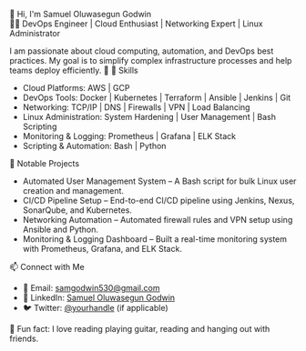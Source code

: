  👋 Hi, I'm Samuel Oluwasegun Godwin  
👨‍💻 DevOps Engineer | Cloud Enthusiast | Networking Expert | Linux Administrator

I am passionate about cloud computing, automation, and DevOps best practices. My goal is to simplify complex infrastructure processes and help teams deploy efficiently. 🚀   🔧 Skills  
- Cloud Platforms: AWS | GCP  
- DevOps Tools: Docker | Kubernetes | Terraform | Ansible | Jenkins | Git  
- Networking: TCP/IP | DNS | Firewalls | VPN | Load Balancing  
- Linux Administration: System Hardening | User Management | Bash Scripting  
- Monitoring & Logging: Prometheus | Grafana | ELK Stack  
- Scripting & Automation: Bash | Python  

 🌟 Notable Projects  
- Automated User Management System – A Bash script for bulk Linux user creation and management.  
- CI/CD Pipeline Setup – End-to-end CI/CD pipeline using Jenkins, Nexus, SonarQube, and Kubernetes.  
- Networking Automation – Automated firewall rules and VPN setup using Ansible and Python.  
- Monitoring & Logging Dashboard – Built a real-time monitoring system with Prometheus, Grafana, and ELK Stack.  

 📫 Connect with Me  
- 📧 Email: [samgodwin530@gmail.com](mailto:samgodwin530@gmail.com)  
- 🔗 LinkedIn: [Samuel Oluwasegun Godwin](https://www.linkedin.com/in/samuelgodwin/)  
- 🐦 Twitter: [@yourhandle](https://twitter.com/) (if applicable)  

🌱 Fun fact: I love reading playing guitar, reading and hanging out with friends.  
